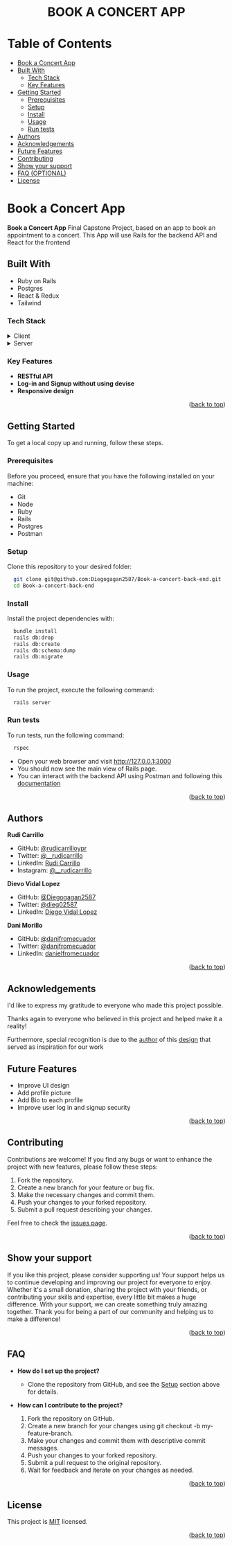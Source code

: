 <a name="readme-top"></a>

<div align="center">

# BOOK A CONCERT APP


</div>

<!-- TABLE OF CONTENTS -->

# Table of Contents

- [Book a Concert App](#--book-a-concert-)
- [Built With ](#-built-with-)
   - [Tech Stack ](#tech-stack-)
    - [Key Features ](#key-features-)
- [Getting Started ](#-getting-started-)
   - [Prerequisites](#prerequisites)
    - [Setup](#setup)
    - [Install](#install)
    - [Usage](#usage)
    - [Run tests](#run-tests)
- [Authors ](#-authors-)
- [Acknowledgements ](#-acknowledgements-)
- [Future Features](#-future-features)
- [Contributing](#-contributing-)
- [Show your support ](#️-show-your-support-)
- [FAQ (OPTIONAL) ](#-faq-optional-)
- [License ](#-license-)


<!-- PROJECT DESCRIPTION -->

# Book a Concert App <a name="--book-a-concert-"></a>

**Book a Concert App** Final Capstone Project, based on an app to book an appointment to a concert. This App will use Rails for the backend API and React for the frontend

## Built With <a name="built-with"></a>
- Ruby on Rails
- Postgres
- React & Redux
- Tailwind

### Tech Stack <a name="tech-stack"></a>

<details>
  <summary>Client</summary>
  <ul>
    <li><a href="#">React</a></li>
  </ul>
</details>

<details>
  <summary>Server</summary>
  <ul>
    <li><a href="#">Rails</a></li>
  </ul>
</details>


<!-- Features -->

### Key Features <a name="key-features"></a>
- **RESTful API**
- **Log-in and Signup without using devise**
- **Responsive design**


<p align="right">(<a href="#readme-top">back to top</a>)</p>


<!-- GETTING STARTED -->

## Getting Started <a name="getting-started"></a>
To get a local copy up and running, follow these steps.

### Prerequisites
Before you proceed, ensure that you have the following installed on your machine:
- Git
- Node
- Ruby
- Rails
- Postgres
- Postman

### Setup
Clone this repository to your desired folder:

```sh
  git clone git@github.com:Diegogagan2587/Book-a-concert-back-end.git
  cd Book-a-concert-back-end
```

### Install

Install the project dependencies with:

```sh
  bundle install
  rails db:drop
  rails db:create
  rails db:schema:dump
  rails db:migrate
```

### Usage

To run the project, execute the following command:

```sh 
  rails server
```

### Run tests

To run tests, run the following command:
```sh
  rspec
```
- Open your web browser and visit http://127.0.0.1:3000
- You should now see the main view of Rails page.
- You can interact with the backend API using Postman and following this [documentation](https://documenter.getpostman.com/view/31013872/2s9YXk3Lv4)


<p align="right">(<a href="#readme-top">back to top</a>)</p>

<!-- AUTHORS -->

## Authors <a name="authors"></a>

**Rudi Carrillo**

- GitHub: [@rudicarrilloypr](https://github.com/rudicarrilloypr)
- Twitter: [@__rudicarrillo](https://twitter.com/__rudicarrillo)
- LinkedIn: [Rudi Carrillo](https://www.linkedin.com/in/rudi-carrillo/)
- Instagram: [@__rudicarrillo](https://www.instagram.com/_rudicarrillo/)

**Dievo Vidal Lopez**

- GitHub: [@Diegogagan2587](https://github.com/Diegogagan2587)
- Twitter: [@dieg02587](https://twitter.com/dieg02587)
- LinkedIn: [Diego Vidal Lopez](https://www.linkedin.com/in/diego-vidal2587/)

**Dani Morillo**

- GitHub: [@danifromecuador](https://github.com/danifromecuador)
- Twitter: [@danifromecuador](https://twitter.com/danimorilloc)
- LinkedIn: [danielfromecuador](https://www.linkedin.com/in/danimorilloc)

<p align="right">(<a href="#readme-top">back to top</a>)</p>

## Acknowledgements <a name="acknowledgements"></a>

I'd like to express my gratitude to everyone who made this project possible.

Thanks again to everyone who believed in this project and helped make it a reality!

Furthermore, special recognition is due to the [author](https://www.behance.net/muratk) of this [design](https://www.behance.net/gallery/26425031/Vespa-Responsive-Redesign) that served as inspiration for our work


<!--- Future Features ---->

## <a href="#future-features"></a>Future Features
- Improve UI design
- Add profile picture
- Add Bio to each profile
- Improve user log in and signup security
<p align="right">(<a href="#readme-top">back to top</a>)</p>


<!-- CONTRIBUTING -->

## Contributing <a name="contributing"></a>

Contributions are welcome! If you find any bugs or want to enhance the project with new features, please follow these steps:

1. Fork the repository.
2. Create a new branch for your feature or bug fix.
3. Make the necessary changes and commit them.
4. Push your changes to your forked repository.
5. Submit a pull request describing your changes.

Feel free to check the [issues page](https://github.com/Diegogagan2587/Book-a-concert-back-end/issues).

<p align="right">(<a href="#readme-top">back to top</a>)</p>

<!-- SUPPORT -->

## Show your support <a name="support"></a>

If you like this project, please consider supporting us! Your support helps us to continue developing and improving our project for everyone to enjoy. Whether it's a small donation, sharing the project with your friends, or contributing your skills and expertise, every little bit makes a huge difference. With your support, we can create something truly amazing together. Thank you for being a part of our community and helping us to make a difference!

<p align="right">(<a href="#readme-top">back to top</a>)</p>

<!-- FAQ -->

## FAQ <a name="faq"></a>
- **How do I set up the project?**

  - Clone the repository from GitHub, and see the [Setup](#setup) section above for details.

- **How can I contribute to the project?**

  1. Fork the repository on GitHub.
  2. Create a new branch for your changes using git checkout -b my-feature-branch.
  3. Make your changes and commit them with descriptive commit messages.
  4. Push your changes to your forked repository.
  5. Submit a pull request to the original repository.
  6. Wait for feedback and iterate on your changes as needed.

<p align="right">(<a href="#readme-top">back to top</a>)</p>

<!-- LICENSE -->

## License <a name="license"></a>

This project is [MIT](./MIT.md) licensed.

<p align="right">(<a href="#readme-top">back to top</a>)</p>